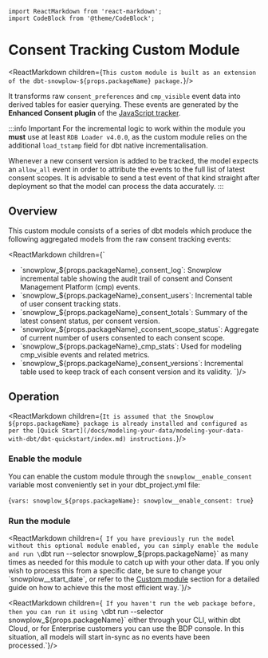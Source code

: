 ```mdx-code-block
import ReactMarkdown from 'react-markdown';
import CodeBlock from '@theme/CodeBlock';
```

# Consent Tracking Custom Module

<ReactMarkdown children={`This custom module is built as an extension of the dbt-snowplow-${props.packageName} package.`}/>

It transforms raw `consent_preferences` and `cmp_visible` event data into derived tables for easier querying. These events are generated by the **Enhanced Consent plugin** of the [JavaScript tracker](/docs/sources/trackers/web-trackers/index.md).

:::info Important
For the incremental logic to work within the module you **must** use at least `RDB Loader v4.0.0`, as the custom module relies on the additional `load_tstamp` field for dbt native incrementalisation.

Whenever a new consent version is added to be tracked, the model expects an `allow_all` event in order to attribute the events to the full list of latest consent scopes. It is advisable to send a test event of that kind straight after deployment so that the model can process the data accurately.
:::

## Overview

This custom module consists of a series of dbt models which produce the following aggregated models from the raw consent tracking events:

<ReactMarkdown children={`
- \`snowplow_${props.packageName}_consent_log\`: Snowplow incremental table showing the audit trail of consent and Consent Management Platform (cmp) events.
- \`snowplow_${props.packageName}_consent_users\`: Incremental table of user consent tracking stats.
- \`snowplow_${props.packageName}_consent_totals\`: Summary of the latest consent status, per consent version.
- \`snowplow_${props.packageName}_cconsent_scope_status\`: Aggregate of current number of users consented to each consent scope.
- \`snowplow_${props.packageName}_cmp_stats\`: Used for modeling cmp_visible events and related metrics.
- \`snowplow_${props.packageName}_consent_versions\`: Incremental table used to keep track of each consent version and its validity.
`}/>

## Operation

<ReactMarkdown children={`It is assumed that the Snowplow ${props.packageName} package is already installed and configured as per the [Quick Start](/docs/modeling-your-data/modeling-your-data-with-dbt/dbt-quickstart/index.md) instructions.`}/>

### Enable the module

You can enable the custom module through the `snowplow__enable_consent` variable most conveniently set in your dbt_project.yml file:

<CodeBlock language='yaml' title="dbt_project.yml">{`
vars:
  snowplow_${props.packageName}:
    snowplow__enable_consent: true
    `}
</CodeBlock>

###  Run the module
<ReactMarkdown children={`
If you have previously run the model without this optional module enabled, you can simply enable the module and run \`dbt run --selector snowplow_${props.packageName}\` as many times as needed for this module to catch up with your other data. If you only wish to process this from a specific date, be sure to change your \`snowplow__start_date\`, or refer to the [Custom module](/docs/modeling-your-data/modeling-your-data-with-dbt/dbt-custom-models/index.md) section for a detailed guide on how to achieve this the most efficient way.`}/>

<ReactMarkdown children={`
If you haven't run the web package before, then you can run it using \`dbt run --selector snowplow_${props.packageName}\` either through your CLI, within dbt Cloud, or for Enterprise customers you can use the BDP console. In this situation, all models will start in-sync as no events have been processed.`}/>
